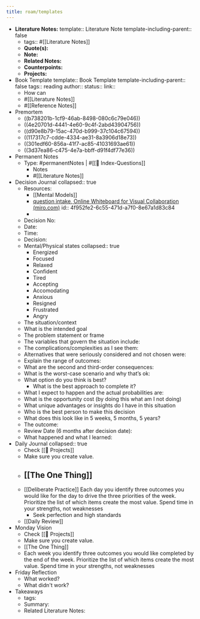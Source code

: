 ```yaml
---
title: roam/templates
---
```


- **Literature Notes:** 
  template:: Literature Note
  template-including-parent:: false
	- tags:: #[[Literature Notes]]
	- **Quote(s):**
	- **Note:**
	- **Related Notes:**
	- **Counterpoints:**
	- **Projects:**
- Book Template
  template:: Book Template
  template-including-parent:: false
  tags:: reading
  author:: 
  status:: 
  link::
	- How can
	- #[[Literature Notes]]
	- #[[Reference Notes]]
- Premortem
	- ((b738201b-1cf9-46ab-8498-080c6c79e046))
	- ((4e20701d-4441-4e60-9c4f-2abd43904756))
	- ((d90e8b79-15ac-470d-b999-37c104c67594))
	- ((117317c7-cdde-4334-ae31-8a3906d18e73))
	- ((301edf60-856a-41f7-ac85-41031693ae61))
	- ((3d37ea86-c475-4e7a-bbff-d91f4df77e36))
- Permanent Notes
	- Type: #permanentNotes | #[[🤔 Index-Questions]]
		- Notes
		- #[[Literature Notes]]
- Decision Journal
  collapsed:: true
	- Resources:
		- [[Mental Models]]
		- [question intake, Online Whiteboard for Visual Collaboration (miro.com)](https://miro.com/app/board/o9J_lV0xg9E=/)
		  id:: 4f952fe2-6c55-471d-a7f0-8e67a1d83c84
		-
	- Decision No:
	- Date:
	- Time:
	- Decision:
	- Mental/Physical states
	  collapsed:: true
		- Energized
		- Focused
		- Relaxed
		- Confident
		- Tired
		- Accepting
		- Accomodating
		- Anxious
		- Resigned
		- Frustrated
		- Angry
	- The situation/context
	- What is the intended goal
	- The problem statement or frame
	- The variables that govern the situation include:
	- The complications/complexities as I see them:
	- Alternatives that were seriously considered and not chosen were:
	- Explain the range of outcomes:
	- What are the second and third-order consequences:
	- What is the worst-case scenario and why that’s ok:
	- What option do you think is best?
		- What is the best approach to complete it?
	- What I expect to happen and the actual probabilities are:
	- What is the opportunity cost (by doing this what am I not doing)
	- What unique advantages or insights do I have in this situation
	- Who is the best person to make this decision
	- What does this look like in 5 weeks, 5 months, 5 years?
	- The outcome:
	- Review Date (6 months after decision date):
	- What happened and what I learned:
- Daily Journal
  collapsed:: true
	- Check [[🚧 Projects]]
	- Make sure you create value.
	- [[The One Thing]]
		-
	- [[Deliberate Practice]] Each day you identify three outcomes you would like for the day to drive the three priorities of the week. Prioritize the list of which items create the most value. Spend time in your strengths, not weaknesses
		- Seek perfection and high standards
	- [[Daily Review]]
- Monday Vision
	- Check [[🚧 Projects]]
	- Make sure you create value.
	- [[The One Thing]]
	- Each week you identify three outcomes you would like completed by the end of the week. Prioritize the list of which items create the most value. Spend time in your strengths, not weaknesses
- Friday Reflection
	- What worked?
	- What didn't work?
- Takeaways
	- tags:
	- Summary:
	- Related Literature Notes: